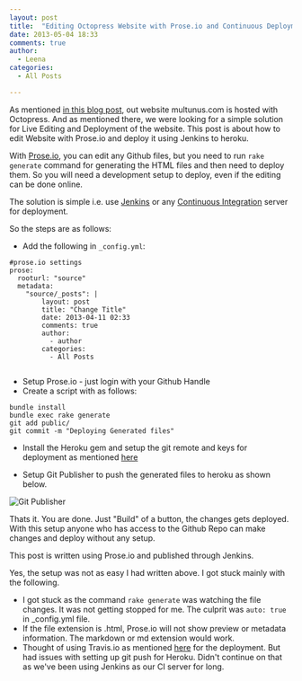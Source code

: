 ```yaml
---
layout: post
title:  "Editing Octopress Website with Prose.io and Continuous Deployment with Jenkins to Heroku"
date: 2013-05-04 18:33
comments: true
author:
  - Leena
categories:
  - All Posts

---
```


As mentioned [in this blog post](http://www.multunus.com/2012/10/our-experience-with-jekyll-and-octopress/), out website multunus.com is hosted with Octopress. And as mentioned there, we were looking for a simple solution for Live Editing and Deployment of the website. This post is about how to edit Website with Prose.io and deploy it using Jenkins to heroku. 

With [Prose.io](http://prose.io/about.html), you can edit any Github files, but you need to run `rake generate` command for generating the HTML files and then need to deploy them. So you will need a development setup to deploy, even if the editing can be done online.

The solution is simple i.e. use [Jenkins](http://jenkins-ci.org/) or any [Continuous Integration](http://en.wikipedia.org/wiki/Continuous_integration) server for deployment. 

So the steps are as follows:

* Add the following in `_config.yml`:

```
#prose.io settings
prose:
  rooturl: "source"
  metadata:
    "source/_posts": |
        layout: post
        title: "Change Title"
        date: 2013-04-11 02:33
        comments: true
        author:
          - author
        categories:
          - All Posts
          
````

* Setup Prose.io - just login with your Github Handle
* Create a script with as follows:

```
bundle install
bundle exec rake generate
git add public/
git commit -m "Deploying Generated files"

```
* Install the Heroku gem and setup the git remote and keys for deployment as mentioned [here](https://devcenter.heroku.com/articles/git)

* Setup Git Publisher to push the generated files to heroku as shown below.

![Git Publisher](https://s3.amazonaws.com/multunus-images/Git+Publisher.png)

Thats it. You are done. Just "Build" of a button, the changes gets deployed. With this setup anyone who has access to the Github Repo can make changes and deploy without any setup.

This post is written using Prose.io and published through Jenkins.

Yes, the setup was not as easy I had written above. I got stuck mainly with the following.

* I got stuck as the command `rake generate` was watching the file changes. It was not getting stopped for me. The culprit was `auto: true` in _config.yml file.
* If the file extension is .html, Prose.io will not show preview or metadata information. The markdown or md extension would work.
* Thought of using Travis.io as mentioned [here](http://www.harimenon.com/blog/2013/01/27/auto-deploying-to-my-octopress-blog/) for the deployment. But had issues with setting up git push for Heroku. Didn't continue on that as we've been using Jenkins as our CI server for long.







